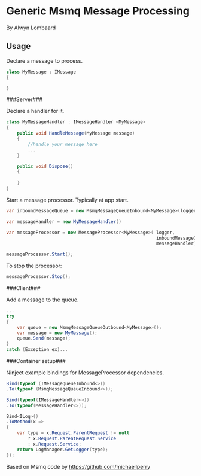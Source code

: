 Generic Msmq Message Processing
============================
By Alwyn Lombaard

Usage
-----

Declare a message to process.

```C#
class MyMessage : IMessage
{

}
``` 

###Server###

Declare a handler for it.

```C#
class MyMessageHandler : IMessageHandler <MyMessage>
{
	public void HandleMessage(MyMessage message)
	{
		//handle your message here
		...
	}

	public void Dispose()
	{
		
	}
}
``` 


Start a message processor. Typically at app start. 

```C#
var inboundMessageQueue = new MsmqMessageQueueInbound<MyMessage>(logger);

var messageHandler = new MyMessageHandler()

var messageProcessor = new MessageProcessor<MyMessage>(	logger, 
														inboundMessageQueue, 
														messageHandler);

messageProcessor.Start();
``` 

To stop the processor:

```C#
messageProcessor.Stop();
```


###Client###

Add a message to the queue.

```C#
...
try
{
	var queue = new MsmqMessageQueueOutbound<MyMessage>();
	var message = new MyMessage();
	queue.Send(message);
}
catch (Exception ex)...
``` 

###Container setup###

Ninject example bindings for MessageProcessor dependencies.

```C#
Bind(typeof (IMessageQueueInbound<>))
.To(typeof (MsmqMessageQueueInbound<>));

Bind(typeof(IMessageHandler<>))
.To(typeof(MessageHandler<>));

Bind<ILog>()
.ToMethod(x =>
{
	var type = x.Request.ParentRequest != null 
		? x.Request.ParentRequest.Service 
		: x.Request.Service;
	return LogManager.GetLogger(type);
});
```


Based on Msmq code by https://github.com/michaellperry
